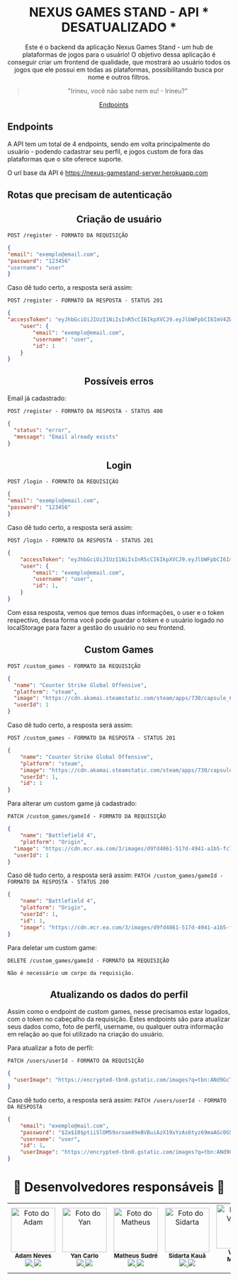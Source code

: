 <h1 align="center"> NEXUS GAMES STAND - API * DESATUALIZADO * </h1>

<p align="center">Este é o backend da aplicação Nexus Games Stand - um hub de plataformas de jogos para o usuário! O objetivo dessa aplicação é conseguir criar um frontend de qualidade, que mostrará ao usuário todos os jogos que ele possui em todas as plataformas, possibilitando busca por nome e outros filtros.</p>

<blockquote align="center">"Irineu, você não sabe nem eu! - Irineu?"</blockquote>

<p align="center">
<a href="#endpoints">Endpoints</a>&nbsp;&nbsp;&nbsp;&nbsp;&nbsp;&nbsp;
</p>

## **Endpoints**

A API tem um total de 4 endpoints, sendo em volta principalmente do usuário - podendo cadastrar seu perfil, e jogos custom de fora das plataformas que o site oferece suporte.

O url base da API é https://nexus-gamestand-server.herokuapp.com

## Rotas que precisam de autenticação


<h2 align="center"> Criação de usuário </h2>

`POST /register - FORMATO DA REQUISIÇÃO`
```json
{
"email": "exemplo@email.com",
"password": "123456"
"username": "user"
}
```

Caso dê tudo certo, a resposta será assim:

`POST /register - FORMATO DA RESPOSTA - STATUS 201`
```json
{
"accessToken": "eyJhbGciOiJIUzI1NiIsInR5cCI6IkpXVCJ9.eyJlbWFpbCI6ImV4ZW1wbG9AbWFpbC5jb20iLCJpYXQiOjE2NjE4NzUyODMsImV4cCI6MTY2MTg3ODg4Mywic3ViIjoiNiJ9.IZLD9IX961fQ_FSDH34z7bAyKWLQ1VrXbG5sOHTTRXQ",
	"user": {
		"email": "exemplo@email.com",
		"username": "user",
		"id": 1
	}
}
```

<h2 align="center"> Possíveis erros </h2>

Email já cadastrado:

`POST /register - FORMATO DA RESPOSTA - STATUS 400`
```json
{
  "status": "error",
  "message": "Email already exists"
}
```

<h2 align="center">Login</h2>

`POST /login - FORMATO DA REQUISIÇÂO`
```json
{
"email": "exemplo@email.com",
"password": "123456"
}
```

Caso dê tudo certo, a resposta será assim:

`POST /login - FORMATO DA RESPOSTA - STATUS 201`
```json
{
	"accessToken": "eyJhbGciOiJIUzI1NiIsInR5cCI6IkpXVCJ9.eyJlbWFpbCI6ImV4ZW1wbG9AbWFpbC5jb20iLCJpYXQiOjE2NjE4NzUyODMsImV4cCI6MTY2MTg3ODg4Mywic3ViIjoiNiJ9.IZLD9IX961fQ_FSDH34z7bAyKWLQ1VrXbG5sOHTTRXQ",
	"user": {
		"email": "exemplo@email.com",
		"username": "user",
		"id": 1,
	}
}
```
Com essa resposta, vemos que temos duas informações, o user e o token respectivo, dessa forma você pode guardar o token e o usuário logado no localStorage para fazer a gestão do usuário no seu frontend.

<h2 align="center">Custom Games</h2>

`POST /custom_games - FORMATO DA REQUISIÇÃO`
```json
{
  "name": "Counter Strike Global Offensive",
  "platform": "steam",
  "image": "https://cdn.akamai.steamstatic.com/steam/apps/730/capsule_616x353.jpg?t=1641233427",
  "userId": 1
}
```

Caso dê tudo certo, a resposta será assim:

`POST /custom_games - FORMATO DA RESPOSTA - STATUS 201`
```json
{
	"name": "Counter Strike Global Offensive",
	"platform": "steam",
	"image": "https://cdn.akamai.steamstatic.com/steam/apps/730/capsule_616x353.jpg?t=1641233427",
	"userId": 1,
	"id": 1
}
```

Para alterar um custom game já cadastrado:

`PATCH /custom_games/gameId - FORMATO DA REQUISIÇÃO`
```json
{
	"name": "Battlefield 4",
	"platform": "Origin",
  "image": "https://cdn.mcr.ea.com/3/images/d9fd4861-517d-4941-a1b5-fc7d32ecd3ce/1587532055-0x0-0-0.jpg",
  "userId": 1
}
```

Caso dê tudo certo, a resposta será assim:
`PATCH /custom_games/gameId - FORMATO DA RESPOSTA - STATUS 200`
```json
{
	"name": "Battlefield 4",
	"platform": "Origin",
	"userId": 1,
	"id": 1,
	"image": "https://cdn.mcr.ea.com/3/images/d9fd4861-517d-4941-a1b5-fc7d32ecd3ce/1587532055-0x0-0-0.jpg"
}
```

Para deletar um custom game:

`DELETE /custom_games/gameId - FORMATO DA REQUISIÇÃO`
```
Não é necessário um corpo da requisição.
```

<h2 align="center"> Atualizando os dados do perfil </h2>

Assim como o endpoint de custom games, nesse precisamos estar logados, com o token no cabeçalho da requisição. Estes endpoints são para atualizar seus dados como, foto de perfil, username, ou qualquer outra informação em relação ao que foi utilizado na criação do usuário.

Para atualizar a foto de perfil:

`PATCH /users/userId - FORMATO DA REQUISIÇÃO`
```json
{
  "userImage": "https://encrypted-tbn0.gstatic.com/images?q=tbn:ANd9GcTJcerX6FFwOsAN-fVC24kFXpz0dZNvAjFUazzeEoqEag&s"
}
```

Caso dê tudo certo, a resposta será assim:
`PATCH /users/userId - FORMATO DA RESPOSTA`
```json
{
	"email": "exemplo@mail.com",
	"password": "$2a$10$ptiiSlOM59oroae89eBVBuiAzX19xYzAs6tyz69maAGc0GSbuZDye",
	"username": "user",
	"id": 1,
	"userImage": "https://encrypted-tbn0.gstatic.com/images?q=tbn:ANd9GcTJcerX6FFwOsAN-fVC24kFXpz0dZNvAjFUazzeEoqEag&s"
}
```
<h1 align="center">👥 Desenvolvedores responsáveis 👥</h1> 

<table align="center">
  <tr>
    <td align="center">
        <img src="https://avatars.githubusercontent.com/u/93692439?v=4" width="100px;" alt="Foto do Adam"/><br>        
        <sub>
          <b>Adam Neves</b> <br/>
            <a href="https://github.com/adamsnows" target="_blank"><img src="https://img.shields.io/badge/GitHub-100000?style=for-the-badge&logo=github&logoColor=white" target="_blank"/>
            <a href="https://www.linkedin.com/in/adam-neves/" target="_blank"><img src="https://img.shields.io/badge/-LinkedIn-%230077B5?style=for-the-badge&logo=linkedin&logoColor=white" target="_blank"/>
        </sub>
    </td>
    <td align="center">
        <img src="https://avatars.githubusercontent.com/u/40778394?v=4" width="100px;" alt="Foto do Yan"/><br>        
        <sub>
            <b>Yan Carlo</b> <br/>
            <a href="https://github.com/yancarlodev" target="_blank"><img src="https://img.shields.io/badge/GitHub-100000?style=for-the-badge&logo=github&logoColor=white" target="_blank"/>
                <a href="https://www.linkedin.com/in/yancarlodev/" target="_blank"><img src="https://img.shields.io/badge/-LinkedIn-%230077B5?style=for-the-badge&logo=linkedin&logoColor=white" target="_blank"/>
        </sub>
    </td>
    <td align="center">
        <img src="https://avatars.githubusercontent.com/u/100591242?v=4" width="100px;" alt="Foto do Matheus"/><br>        
        <sub>
          <b>Matheus Sudré</b> <br/>
            <a href="https://github.com/mathsudre" target="_blank"><img src="https://img.shields.io/badge/GitHub-100000?style=for-the-badge&logo=github&logoColor=white" target="_blank"/>
                <a href="https://www.linkedin.com/in/matheus-sudre/" target="_blank"><img src="https://img.shields.io/badge/-LinkedIn-%230077B5?style=for-the-badge&logo=linkedin&logoColor=white" target="_blank"/>
        </sub>
    </td>
      <td align="center">
        <img src="https://avatars.githubusercontent.com/u/100426215?v=4" width="100px;" alt="Foto do Sidarta"/><br>          
        <sub>
          <b>Sidarta Kauã</b>  <br/>
            <a href="https://github.com/ssidartaa" target="_blank"><img src="https://img.shields.io/badge/GitHub-100000?style=for-the-badge&logo=github&logoColor=white" target="_blank"/>
                <a href="https://www.linkedin.com/in/ssidartaa/" target="_blank"><img src="https://img.shields.io/badge/-LinkedIn-%230077B5?style=for-the-badge&logo=linkedin&logoColor=white" target="_blank"/>
        </sub>
    </td>
          <td align="center">
        <img src="https://avatars.githubusercontent.com/u/101332741?v=4" width="100px;" alt="Foto do Vagner"/><br>          
        <sub>
          <b>Vagner Mengali</b>  <br/>
            <a href="https://github.com/vagnermengali" target="_blank"><img src="https://img.shields.io/badge/GitHub-100000?style=for-the-badge&logo=github&logoColor=white" target="_blank"/>
                <a href="https://www.linkedin.com/in/vagnermengali/" target="_blank"><img src="https://img.shields.io/badge/-LinkedIn-%230077B5?style=for-the-badge&logo=linkedin&logoColor=white" target="_blank"/>
        </sub>
    </td>
          <td align="center">
        <img src="https://media.licdn.com/dms/image/D4D03AQEZVrNSny5gHw/profile-displayphoto-shrink_800_800/0/1664465804585?e=1672876800&v=beta&t=iMVf537WuAA627zj-A-Ipebj0SuLNhdSf8WeDLEWrQo" width="100px;" alt="Foto do Luan"/><br>          
        <sub>
          <b>Luan Marchi</b>  <br/>
            <a href="https://github.com/marchi8" target="_blank"><img src="https://img.shields.io/badge/GitHub-100000?style=for-the-badge&logo=github&logoColor=white" target="_blank"/>
                <a href="https://www.linkedin.com/in/luan-marchi2001/" target="_blank"><img src="https://img.shields.io/badge/-LinkedIn-%230077B5?style=for-the-badge&logo=linkedin&logoColor=white" target="_blank"/>
        </sub>
    </td>    
  </tr>
</table>
